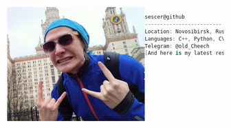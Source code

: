 <img align="left" src="Me.jpg" width="320" /> 

```csharp
sescer@github
-------------------------
Location: Novosibirsk, Russia
Languages: C++, Python, C\#, C. Have experience in programming on Java, Kotlin, Haskell, Scala, SQL, Lean ...
Telegram: @old_Cheech
[And here is my latest resume](Ivan_Ogloblin.pdf)
```
